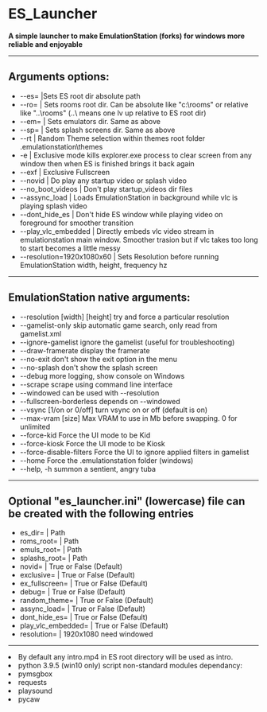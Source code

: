 # ES_Launcher
__A simple launcher to make EmulationStation (forks) for windows more reliable and enjoyable__
<hr>

## Arguments options:

<ul><li>--es=					|Sets ES root dir absolute path</li>
<li>--ro=			      		| Sets rooms root dir. Can be absolute like "c:\rooms" or relative like "..\rooms" (..\ means one lv up relative to ES root dir)</li>
<li>--em=						| Sets emulators dir. Same as above</li>
<li>--sp=						| Sets splash screens dir. Same as above</li>
<li>--rt						| Random Theme selection within themes root folder .emulationstation\themes</li>
<li>-e							| Exclusive mode kills explorer.exe process to clear screen from any window then when ES is finished brings it back again</li>
<li>--exf						| Exclusive Fullscreen</li>
<li>--novid						| Do play any startup video or splash video</li>
<li>--no_boot_videos			| Don't play startup_videos dir files</li>
<li>--assync_load				| Loads EmulationStation in background while vlc is playing splash video</li>
<li>--dont_hide_es				| Don't hide ES window while playing video on foreground for smoother transition</li>
<li>--play_vlc_embedded			| Directly embeds vlc video stream in emulationstation main window. Smoother trasion but if vlc takes too long to start becomes a little messy</li>
<li>--resolution=1920x1080x60	| Sets Resolution before running EmulationStation width, height, frequency hz</li></ul>
<hr>

## EmulationStation native arguments:

<ul><li>--resolution [width] [height]	try and force a particular resolution</li>
<li>--gamelist-only					skip automatic game search, only read from gamelist.xml</li>
<li>--ignore-gamelist				ignore the gamelist (useful for troubleshooting)</li>
<li>--draw-framerate				display the framerate</li>
<li>--no-exit						don't show the exit option in the menu</li>
<li>--no-splash						don't show the splash screen</li>
<li>--debug							more logging, show console on Windows</li>
<li>--scrape						scrape using command line interface</li>
<li>--windowed						can be used with --resolution</li>
<li>--fullscreen-borderless			depends on --windowed</li>
<li>--vsync [1/on or 0/off]			turn vsync on or off (default is on)</li>
<li>--max-vram [size]				Max VRAM to use in Mb before swapping. 0 for unlimited</li>
<li>--force-kid						Force the UI mode to be Kid</li>
<li>--force-kiosk					Force the UI mode to be Kiosk</li>
<li>--force-disable-filters			Force the UI to ignore applied filters in gamelist</li>
<li>--home							Force the .emulationstation folder (windows)</li>
<li>--help, -h						summon a sentient, angry tuba</li></ul>
<hr>

## Optional "es_launcher.ini" (lowercase) file can be created with the following entries

<ul><li>es_dir=							| Path</li>
<li>roms_root=						| Path</li>
<li>emuls_root=						| Path</li>
<li>splashs_root=					| Path</li>
<li>novid=							| True or False (Default)</li>
<li>exclusive=						| True or False (Default)</li>
<li>ex_fullscreen=					| True or False (Default)</li>
<li>debug=							| True or False (Default)</li>
<li>random_theme=					| True or False (Default)</li>
<li>assync_load=					| True or False (Default)</li>
<li>dont_hide_es=					| True or False (Default)</li>
<li>play_vlc_embedded=				| True or False (Default)</li>
<li>resolution=						| 1920x1080 need windowed</li></ul>
<hr>
<li>By default any intro.mp4 in ES root directory will be used as intro.</li>
<li>python 3.9.5 (win10 only) script non-standard modules dependancy:</li>
<li>pymsgbox</li>
<li>requests</li>
<li>playsound</li>
<li>pycaw</li>
